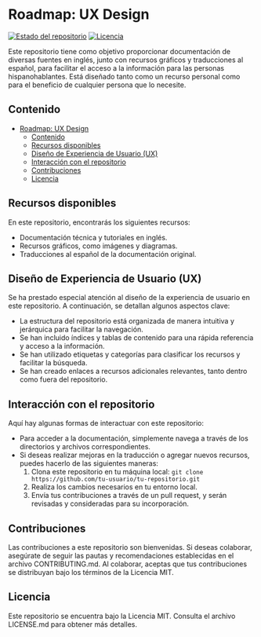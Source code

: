 # Roadmap: UX Design

[![Estado del repositorio](https://img.shields.io/badge/Estado-Activo-brightgreen.svg)](https://github.com/tu-usuario/tu-repositorio)
[![Licencia](https://img.shields.io/badge/Licencia-MIT-blue.svg)](https://opensource.org/licenses/MIT)

Este repositorio tiene como objetivo proporcionar documentación de diversas fuentes en inglés, junto con recursos gráficos y traducciones al español, para facilitar el acceso a la información para las personas hispanohablantes. Está diseñado tanto como un recurso personal como para el beneficio de cualquier persona que lo necesite.

## Contenido

- [Roadmap: UX Design](#roadmap-ux-design)
  - [Contenido](#contenido)
  - [Recursos disponibles](#recursos-disponibles)
  - [Diseño de Experiencia de Usuario (UX)](#diseño-de-experiencia-de-usuario-ux)
  - [Interacción con el repositorio](#interacción-con-el-repositorio)
  - [Contribuciones](#contribuciones)
  - [Licencia](#licencia)

## Recursos disponibles

En este repositorio, encontrarás los siguientes recursos:

- Documentación técnica y tutoriales en inglés.
- Recursos gráficos, como imágenes y diagramas.
- Traducciones al español de la documentación original.

## Diseño de Experiencia de Usuario (UX)

Se ha prestado especial atención al diseño de la experiencia de usuario en este repositorio. A continuación, se detallan algunos aspectos clave:

- La estructura del repositorio está organizada de manera intuitiva y jerárquica para facilitar la navegación.
- Se han incluido índices y tablas de contenido para una rápida referencia y acceso a la información.
- Se han utilizado etiquetas y categorías para clasificar los recursos y facilitar la búsqueda.
- Se han creado enlaces a recursos adicionales relevantes, tanto dentro como fuera del repositorio.

## Interacción con el repositorio

Aquí hay algunas formas de interactuar con este repositorio:

- Para acceder a la documentación, simplemente navega a través de los directorios y archivos correspondientes.
- Si deseas realizar mejoras en la traducción o agregar nuevos recursos, puedes hacerlo de las siguientes maneras:
  1. Clona este repositorio en tu máquina local: `git clone https://github.com/tu-usuario/tu-repositorio.git`
  2. Realiza los cambios necesarios en tu entorno local.
  3. Envía tus contribuciones a través de un pull request, y serán revisadas y consideradas para su incorporación.

## Contribuciones

Las contribuciones a este repositorio son bienvenidas. Si deseas colaborar, asegúrate de seguir las pautas y recomendaciones establecidas en el archivo CONTRIBUTING.md. Al colaborar, aceptas que tus contribuciones se distribuyan bajo los términos de la Licencia MIT.

## Licencia

Este repositorio se encuentra bajo la Licencia MIT. Consulta el archivo LICENSE.md para obtener más detalles.
